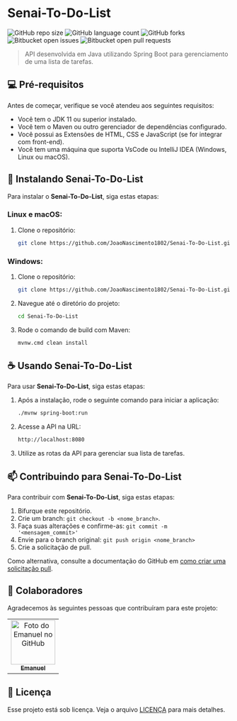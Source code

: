 # Senai-To-Do-List

![GitHub repo size](https://img.shields.io/github/repo-size/JoaoNascimento1802/Senai-To-Do-List?style=for-the-badge)
![GitHub language count](https://img.shields.io/github/languages/count/JoaoNascimento1802/Senai-To-Do-List?style=for-the-badge)
![GitHub forks](https://img.shields.io/github/forks/JoaoNascimento1802/Senai-To-Do-List?style=for-the-badge)
![Bitbucket open issues](https://img.shields.io/bitbucket/issues/JoaoNascimento1802/Senai-To-Do-List?style=for-the-badge)
![Bitbucket open pull requests](https://img.shields.io/bitbucket/pr-raw/JoaoNascimento1802/Senai-To-Do-List?style=for-the-badge)

> API desenvolvida em Java utilizando Spring Boot para gerenciamento de uma lista de tarefas.

## 💻 Pré-requisitos

Antes de começar, verifique se você atendeu aos seguintes requisitos:

- Você tem o JDK 11 ou superior instalado.
- Você tem o Maven ou outro gerenciador de dependências configurado.
- Você possui as Extensões de HTML, CSS e JavaScript (se for integrar com front-end).
- Você tem uma máquina que suporta VsCode ou IntelliJ IDEA (Windows, Linux ou macOS).

## 🚀 Instalando Senai-To-Do-List

Para instalar o **Senai-To-Do-List**, siga estas etapas:

### Linux e macOS:

1. Clone o repositório:
    ```bash
    git clone https://github.com/JoaoNascimento1802/Senai-To-Do-List.git
    ```

### Windows:

1. Clone o repositório:
    ```bash
    git clone https://github.com/JoaoNascimento1802/Senai-To-Do-List.git
    ```

2. Navegue até o diretório do projeto:
    ```bash
    cd Senai-To-Do-List
    ```

3. Rode o comando de build com Maven:
    ```bash
    mvnw.cmd clean install
    ```

## ☕ Usando Senai-To-Do-List

Para usar **Senai-To-Do-List**, siga estas etapas:

1. Após a instalação, rode o seguinte comando para iniciar a aplicação:
    ```bash
    ./mvnw spring-boot:run
    ```

2. Acesse a API na URL:
    ```bash
    http://localhost:8080
    ```

3. Utilize as rotas da API para gerenciar sua lista de tarefas.

## 📫 Contribuindo para Senai-To-Do-List

Para contribuir com **Senai-To-Do-List**, siga estas etapas:

1. Bifurque este repositório.
2. Crie um branch: `git checkout -b <nome_branch>`.
3. Faça suas alterações e confirme-as: `git commit -m '<mensagem_commit>'`
4. Envie para o branch original: `git push origin <nome_branch>`
5. Crie a solicitação de pull.

Como alternativa, consulte a documentação do GitHub em [como criar uma solicitação pull](https://help.github.com/en/github/collaborating-with-issues-and-pull-requests/creating-a-pull-request).

## 🤝 Colaboradores

Agradecemos às seguintes pessoas que contribuíram para este projeto:

<table>
  <tr>
    <td align="center">
      <a href="#" title="https://github.com/JoaoNascimento1802">
        <img src="https://encrypted-tbn0.gstatic.com/images?q=tbn:ANd9GcTiHUjR_YHNor6MGN7WagaBZO7u8DhZe6dP1w&s" width="100px;" alt="Foto do Emanuel no GitHub"/><br>
        <sub>
          <b>Emanuel</b>
        </sub>
      </a>
    </td>
  </tr>
</table>

## 📝 Licença

Esse projeto está sob licença. Veja o arquivo [LICENÇA](LICENSE.md) para mais detalhes.
